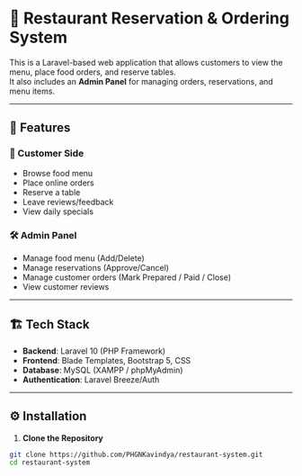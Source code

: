 # 🍴 Restaurant Reservation & Ordering System  

This is a Laravel-based web application that allows customers to view the menu, place food orders, and reserve tables.  
It also includes an **Admin Panel** for managing orders, reservations, and menu items.  

---

## 🚀 Features  

### 👤 Customer Side  
- Browse food menu  
- Place online orders  
- Reserve a table  
- Leave reviews/feedback  
- View daily specials  

### 🛠 Admin Panel  
- Manage food menu (Add/Delete)  
- Manage reservations (Approve/Cancel)  
- Manage customer orders (Mark Prepared / Paid / Close)  
- View customer reviews  

---

## 🏗 Tech Stack  

- **Backend**: Laravel 10 (PHP Framework)  
- **Frontend**: Blade Templates, Bootstrap 5, CSS  
- **Database**: MySQL (XAMPP / phpMyAdmin)  
- **Authentication**: Laravel Breeze/Auth  

---

## ⚙️ Installation  

1. **Clone the Repository**  
```bash
git clone https://github.com/PHGNKavindya/restaurant-system.git
cd restaurant-system
